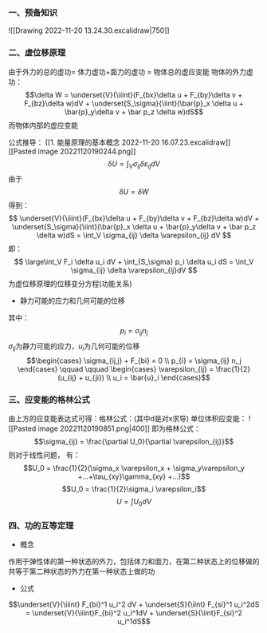 ### 一、预备知识

![[Drawing 2022-11-20 13.24.30.excalidraw|750]]

### 二、虚位移原理

由于外力的总的虚功= 体力虚功+面力的虚功 = 物体总的虚应变能
物体的外力虚功：
$$\delta W = \underset{V}{\iiint}(F_{bx}\delta u + F_{by}\delta v + F_{bz}\delta w)dV + \underset{S_\sigma}{\iint}(\bar{p}_x \delta u + \bar{p}_y\delta v + \bar p_z \delta w)dS$$
而物体内部的虚应变能

公式推导：
[[1. 能量原理的基本概念 2022-11-20 16.07.23.excalidraw]]
[[Pasted image 20221120190244.png]]
$$\delta U = \int_V \sigma_{ij} \delta \varepsilon_{ij} dV$$
由于$$\delta U = \delta W$$
得到：
$$
\underset{V}{\iiint}(F_{bx}\delta u + F_{by}\delta v + F_{bz}\delta w)dV + \underset{S_\sigma}{\iint}(\bar{p}_x \delta u + \bar{p}_y\delta v + \bar p_z \delta w)dS = \int_V \sigma_{ij} \delta \varepsilon_{ij} dV
$$
即：
$$
\large\int_V F_i \delta u_i dV + \int_{S_\sigma} p_i \delta u_i dS = \int_V \sigma_{ij} \delta \varepsilon_{ij}dV
$$
为虚位移原理的位移变分方程(功能关系)
- 静力可能的应力和几何可能的位移

其中：$$p_i = \sigma_{ij} n_j$$
$\sigma_{ij}$为静力可能的应力，$u_i$为几何可能的位移
$$\begin{cases}
\sigma_{ij,j} + F_{bi} = 0 \\
p_{i} = \sigma_{ij} n_j
\end{cases} \qquad \qquad
\begin{cases}
\varepsilon_{ij} = \frac{1}{2}(u_{ij} + u_{ji}) \\
u_i = \bar{u}_i
\end{cases}$$

### 三、应变能的格林公式

由上方的应变能表达式可得：格林公式：(其中d是对x求导)
单位体积应变能： 
![[Pasted image 20221120190851.png|400]]
即为格林公式：
$$\sigma_{ij} = \frac{\partial U_0}{\partial \varepsilon_{ij}}$$
则对于线性问题， 有：
$$U_0  = \frac{1}{2}(\sigma_x \varepsilon_x + \sigma_y\varepsilon_y +...+\tau_{xy}\gamma_{xy} +...)$$
$$U_0 = \frac{1}{2}\sigma_i \varepsilon_i$$
$$U = \int U_0 dV$$
### 四、功的互等定理
- 概念

作用于弹性体的第一种状态的外力，包括体力和面力，在第二种状态上的位移做的共等于第二种状态的外力在第一种状态上做的功

- 公式

$$\underset{V}{\iiint} F_{bi}^1 u_i^2 dV + \underset{S}{\iint} F_{si}^1 u_i^2dS = \underset{V}{\iiint}F_{bi}^2 u_i^1dV + \underset{S}{\iint}F_{si}^2 u_i^1dS$$



 